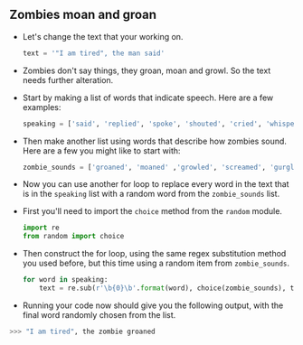 ## Zombies moan and groan

- Let's change the text that your working on.
  ```python
  text = '"I am tired", the man said'
  ```

- Zombies don't say things, they groan, moan and growl. So the text needs further alteration.

- Start by making a list of words that indicate speech. Here are a few examples:

    ```python
    speaking = ['said', 'replied', 'spoke', 'shouted', 'cried', 'whispered']
    ```

- Then make another list using words that describe how zombies sound. Here are a few you might like to start with:

    ```python
    zombie_sounds = ['groaned', 'moaned' ,'growled', 'screamed', 'gurgled']
    ```

- Now you can use another for loop to replace every word in the text that is in the `speaking` list with a random word from the `zombie_sounds` list.

- First you'll need to import the `choice` method from the `random` module.

    ```python
    import re
    from random import choice
    ```

- Then construct the for loop, using the same regex substitution method you used before, but this time using a random item from `zombie_sounds`.

    ```python
    for word in speaking:
        text = re.sub(r'\b{0}\b'.format(word), choice(zombie_sounds), text)
    ```

- Running your code now should give you the following output, with the final word randomly chosen from the list.

```python
>>> "I am tired", the zombie groaned
```

